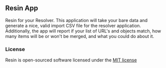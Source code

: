 ## Resin App

Resin for your Resolver. This application will take your bare data and generate
a nice, valid import CSV file for the resolver application. Additionally, the
app will report if your list of URL's and objects match, how many items will
be or won't be merged, and what you could do about it.

### License

Resin is open-sourced software licensed under the [MIT license](http://opensource.org/licenses/MIT)
